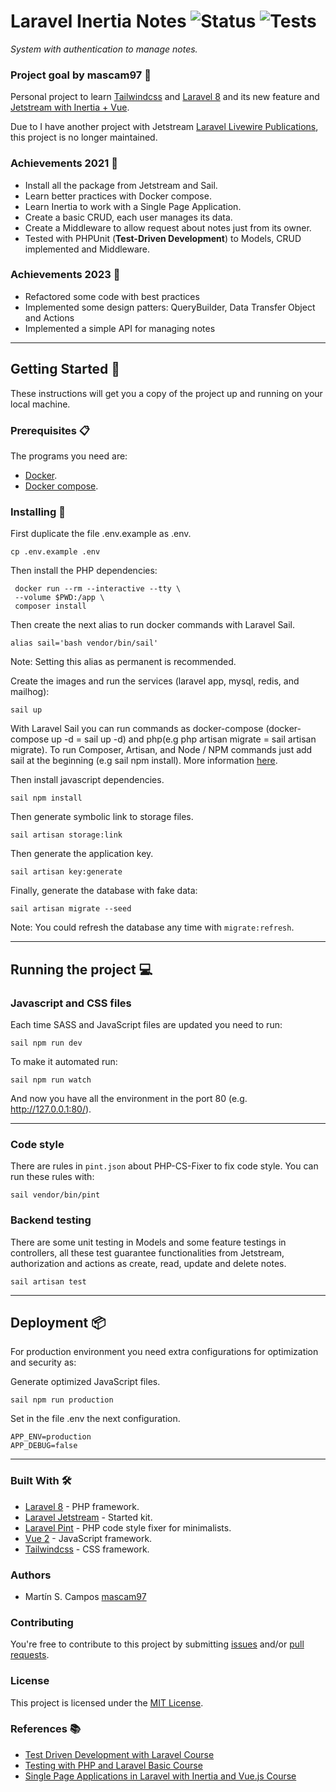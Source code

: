 # Laravel Inertia Notes ![Status](https://img.shields.io/badge/status-no_longer_maintained-orange) ![Tests](https://img.shields.io/badge/tests-100%25-green)

_System with authentication to manage notes._

### Project goal by mascam97 :goal_net:

Personal project to learn [Tailwindcss](https://tailwindcss.com/) and [Laravel 8](https://laravel.com/docs/8.x) and its new feature and [Jetstream with Inertia + Vue](https://jetstream.laravel.com/2.x/introduction.html). 

Due to I have another project with Jetstream [Laravel Livewire Publications](https://github.com/mascam97/laravel-livewire-publications), this project is no longer maintained.

### Achievements 2021 :star2:

- Install all the package from Jetstream and Sail.
- Learn better practices with Docker compose.
- Learn Inertia to work with a Single Page Application.
- Create a basic CRUD, each user manages its data.
- Create a Middleware to allow request about notes just from its owner.
- Tested with PHPUnit (**Test-Driven Development**) to Models, CRUD implemented and Middleware.

### Achievements 2023 :star2:

- Refactored some code with best practices
- Implemented some design patters: QueryBuilder, Data Transfer Object and Actions 
- Implemented a simple API for managing notes 

---

## Getting Started :rocket:

These instructions will get you a copy of the project up and running on your local machine.

### Prerequisites :clipboard:

The programs you need are:

-   [Docker](https://www.docker.com/get-started).
-   [Docker compose](https://docs.docker.com/compose/install/).

### Installing 🔧

First duplicate the file .env.example as .env.

```
cp .env.example .env
```

Then install the PHP dependencies:

```
 docker run --rm --interactive --tty \
 --volume $PWD:/app \
 composer install
```

Then create the next alias to run docker commands with Laravel Sail.

```
alias sail='bash vendor/bin/sail'
```

Note: Setting this alias as permanent is recommended.

Create the images and run the services (laravel app, mysql, redis, and mailhog):

```
sail up
```

With Laravel Sail you can run commands as docker-compose (docker-compose up -d = sail up -d) and php(e.g php artisan migrate = sail artisan migrate). To run Composer, Artisan, and Node / NPM commands just add sail at the beginning (e.g sail npm install). More information [here](https://laravel.com/docs/8.x/sail).

Then install javascript dependencies.

```
sail npm install
```

Then generate symbolic link to storage files.

```
sail artisan storage:link
```

Then generate the application key.

```
sail artisan key:generate
```

Finally, generate the database with fake data:

```
sail artisan migrate --seed
```

Note: You could refresh the database any time with `migrate:refresh`.

---

## Running the project :computer:

### Javascript and CSS files

Each time SASS and JavaScript files are updated you need to run:

```
sail npm run dev
```

To make it automated run:

```
sail npm run watch
```

And now you have all the environment in the port 80 (e.g. http://127.0.0.1:80/).

---

### Code style

There are rules in `pint.json` about PHP-CS-Fixer to fix code style. You can run these rules with:

```
sail vendor/bin/pint
```

### Backend testing

There are some unit testing in Models and some feature testings in controllers, all these test guarantee functionalities from Jetstream, authorization and actions as create, read, update and delete notes. 

```
sail artisan test
```

---

## Deployment 📦

For production environment you need extra configurations for optimization and security as:

Generate optimized JavaScript files.

```
sail npm run production
```

Set in the file .env the next configuration.

```
APP_ENV=production
APP_DEBUG=false
```

---

### Built With 🛠️

-   [Laravel 8](https://laravel.com/docs/8.x/releases/) - PHP framework.
-   [Laravel Jetstream](https://jetstream.laravel.com/2.x/introduction.html) - Started kit.
-   [Laravel Pint](https://laravel.com/docs/10.x/pint) - PHP code style fixer for minimalists.
-   [Vue 2](https://vuejs.org/) - JavaScript framework.
-   [Tailwindcss](https://tailwindcss.com/) - CSS framework.

### Authors

-   Martín S. Campos [mascam97](https://github.com/mascam97)

### Contributing

You're free to contribute to this project by submitting [issues](https://github.com/mascam97/laravel-inertia-notes/issues) and/or [pull requests](https://github.com/mascam97/laravel-inertia-notes/pulls).

### License

This project is licensed under the [MIT License](https://choosealicense.com/licenses/mit/).

### References :books:

- [Test Driven Development with Laravel Course](https://platzi.com/clases/laravel-tdd/)
- [Testing with PHP and Laravel Basic Course](https://platzi.com/clases/laravel-testing/)
- [Single Page Applications in Laravel with Inertia and Vue.js Course](https://platzi.com/clases/laravel-spa/)
